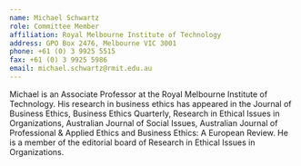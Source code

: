 ```yaml
---
name: Michael Schwartz  
role: Committee Member
affiliation: Royal Melbourne Institute of Technology
address: GPO Box 2476, Melbourne VIC 3001  
phone: +61 (0) 3 9925 5515  
fax: +61 (0) 3 9925 5986  
email: michael.schwartz@rmit.edu.au
---
```


Michael is an Associate Professor at the Royal Melbourne Institute of Technology. His research in business ethics has appeared in the Journal of Business Ethics, Business Ethics Quarterly, Research in Ethical Issues in Organizations, Australian Journal of Social Issues, Australian Journal of Professional & Applied Ethics and Business Ethics: A European Review. He is a member of the editorial board of Research in Ethical Issues in Organizations.
